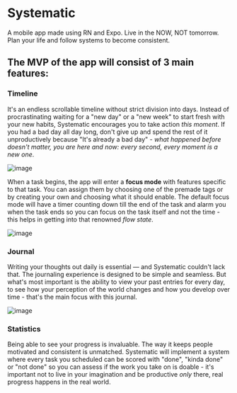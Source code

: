 # Systematic
A mobile app made using RN and Expo. Live in the NOW, NOT tomorrow. Plan your life and follow systems to become consistent.


## The MVP of the app will consist of 3 main features:

### Timeline
It's an endless scrollable timeline without strict division into days. Instead of procrastinating waiting for a "new day" or a "new week" to start fresh with your new habits, Systematic encourages you to take action *this moment*. If you had a bad day all day long, don't give up and spend the rest of it unproductively because "It's already a bad day" - *what happened before doesn't matter, you are here and now: every second, every moment is a new one*.

![image](https://github.com/user-attachments/assets/b3f7fc76-49af-4d81-9d23-99863cf243b5)

When a task begins, the app will enter a **focus mode** with features specific to that task. You can assign them by choosing one of the premade tags or by creating your own and choosing what it should enable. The default focus mode will have a timer counting down till the end of the task and alarm you when the task ends so you can focus on the task itself and not the time - this helps in getting into that renowned *flow state*.

![image](https://github.com/user-attachments/assets/6a8c1c7b-1857-41d9-b976-ac2be4fd40ac)

### Journal
Writing your thoughts out daily is essential — and Systematic couldn't lack that. The journaling experience is designed to be simple and seamless. But what's most important is the ability to view your past entries for every day, to see how your perception of the world changes and how you develop over time - that's the main focus with this journal.

![image](https://github.com/user-attachments/assets/d80a130a-550e-4d75-bfa1-be75588955ac)

### Statistics
Being able to see your progress is invaluable. The way it keeps people motivated and consistent is unmatched. Systematic will implement a system where every task you scheduled can be scored with "done", "kinda done" or "not done" so you can assess if the work you take on is doable - it's important not to live in your imagination and be productive *only* there, real progress happens in the real world.
